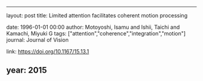 ---
layout: post
title: Limited attention facilitates coherent motion processing

date: 1996-01-01 00:00
author: Motoyoshi, Isamu and Ishii, Taichi and Kamachi, Miyuki G
tags: ["attention","coherence","integration","motion"]
journal: Journal of Vision

link: https://doi.org/10.1167/15.13.1

year: 2015
----
